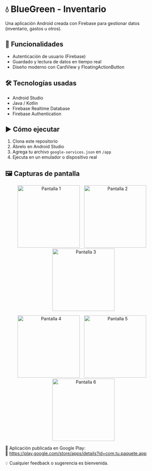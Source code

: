 # 💧 BlueGreen - Inventario 

Una aplicación Android creada con Firebase para gestionar datos (inventario, gastos u otros).

## 🚀 Funcionalidades
- Autenticación de usuario (Firebase)
- Guardado y lectura de datos en tiempo real
- Diseño moderno con CardView y FloatingActionButton

## 🛠️ Tecnologías usadas
- Android Studio
- Java / Kotlin
- Firebase Realtime Database
- Firebase Authentication

## ▶️ Cómo ejecutar
1. Clona este repositorio
2. Ábrelo en Android Studio
3. Agrega tu archivo `google-services.json` en `/app`
4. Ejecuta en un emulador o dispositivo real


## 🖼️ Capturas de pantalla

<p align="center">
  <img src="https://github.com/user-attachments/assets/9b576893-b5e7-4e6b-b888-b6078111350e" alt="Pantalla 1" width="200" style="margin-right: 10px;"/>
  <img src="https://github.com/user-attachments/assets/cdf6cdf1-c431-4a5a-b704-89fbfaaebefa" alt="Pantalla 2" width="200" style="margin-right: 10px;"/>
  <img src="https://github.com/user-attachments/assets/45ece543-cd90-4d57-adbb-f30ca4bd14d0" alt="Pantalla 3" width="200"/>
</p>

<p align="center">
  <img src="https://github.com/user-attachments/assets/4e112f78-9280-4c87-844f-df108f4a654c" alt="Pantalla 4" width="200" style="margin-right: 10px;"/>
  <img src="https://github.com/user-attachments/assets/2fdee0ab-94c1-4517-9870-bc964eb4dfb7" alt="Pantalla 5" width="200" style="margin-right: 10px;"/>
  <img src="https://github.com/user-attachments/assets/885c659a-b3ec-4ffe-8ec4-8ccac0298dfe" alt="Pantalla 6" width="200"/>
</p>




📱 Aplicación publicada en Google Play:  
🔗 https://play.google.com/store/apps/details?id=com.tu.paquete.app

💡 Cualquier feedback o sugerencia es bienvenida.
